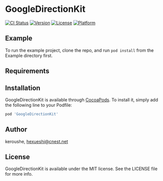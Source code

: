# GoogleDirectionKit

[![CI Status](https://img.shields.io/travis/keroushe/GoogleDirectionKit.svg?style=flat)](https://travis-ci.org/keroushe/GoogleDirectionKit)
[![Version](https://img.shields.io/cocoapods/v/GoogleDirectionKit.svg?style=flat)](https://cocoapods.org/pods/GoogleDirectionKit)
[![License](https://img.shields.io/cocoapods/l/GoogleDirectionKit.svg?style=flat)](https://cocoapods.org/pods/GoogleDirectionKit)
[![Platform](https://img.shields.io/cocoapods/p/GoogleDirectionKit.svg?style=flat)](https://cocoapods.org/pods/GoogleDirectionKit)

## Example

To run the example project, clone the repo, and run `pod install` from the Example directory first.

## Requirements

## Installation

GoogleDirectionKit is available through [CocoaPods](https://cocoapods.org). To install
it, simply add the following line to your Podfile:

```ruby
pod 'GoogleDirectionKit'
```

## Author

keroushe, hexueshi@cnest.net

## License

GoogleDirectionKit is available under the MIT license. See the LICENSE file for more info.
